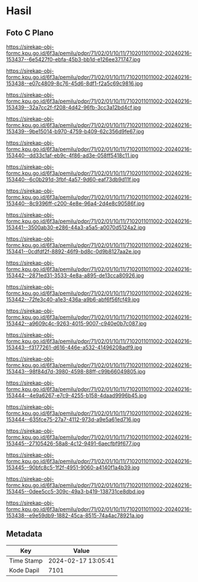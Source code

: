 # Hasil

## Foto C Plano

https://sirekap-obj-formc.kpu.go.id/6f3a/pemilu/pdpr/71/02/01/10/11/7102011011002-20240216-153437--6e5427f0-ebfa-45b3-bb1d-e126ee371747.jpg

https://sirekap-obj-formc.kpu.go.id/6f3a/pemilu/pdpr/71/02/01/10/11/7102011011002-20240216-153438--e07c4809-8c76-45d6-8df1-f2a5c69c9816.jpg

https://sirekap-obj-formc.kpu.go.id/6f3a/pemilu/pdpr/71/02/01/10/11/7102011011002-20240216-153439--32a7cc2f-f208-4d42-96fb-3cc3a12bd4cf.jpg

https://sirekap-obj-formc.kpu.go.id/6f3a/pemilu/pdpr/71/02/01/10/11/7102011011002-20240216-153439--9be15014-b970-4759-b409-62c356d9fe67.jpg

https://sirekap-obj-formc.kpu.go.id/6f3a/pemilu/pdpr/71/02/01/10/11/7102011011002-20240216-153440--dd33c1af-eb9c-4f86-ad3e-058ff5418c11.jpg

https://sirekap-obj-formc.kpu.go.id/6f3a/pemilu/pdpr/71/02/01/10/11/7102011011002-20240216-153440--6c0b291d-3fbf-4a57-9d60-eaf73db9d11f.jpg

https://sirekap-obj-formc.kpu.go.id/6f3a/pemilu/pdpr/71/02/01/10/11/7102011011002-20240216-153440--8c9396ff-c200-4e8e-96a4-2d4e8c90586f.jpg

https://sirekap-obj-formc.kpu.go.id/6f3a/pemilu/pdpr/71/02/01/10/11/7102011011002-20240216-153441--3500ab30-e286-44a3-a5a5-a0070d5124a2.jpg

https://sirekap-obj-formc.kpu.go.id/6f3a/pemilu/pdpr/71/02/01/10/11/7102011011002-20240216-153441--0cdfdf2f-8892-46f9-bd8c-0d9b8127aa2e.jpg

https://sirekap-obj-formc.kpu.go.id/6f3a/pemilu/pdpr/71/02/01/10/11/7102011011002-20240216-153442--2871ed31-3533-4e8a-a895-de13cca80926.jpg

https://sirekap-obj-formc.kpu.go.id/6f3a/pemilu/pdpr/71/02/01/10/11/7102011011002-20240216-153442--72fe3c40-a1e3-436a-a9b6-abf6f56fcf49.jpg

https://sirekap-obj-formc.kpu.go.id/6f3a/pemilu/pdpr/71/02/01/10/11/7102011011002-20240216-153442--a9609c4c-9263-4015-9007-c940e0b7c087.jpg

https://sirekap-obj-formc.kpu.go.id/6f3a/pemilu/pdpr/71/02/01/10/11/7102011011002-20240216-153443--f3177261-d616-446e-a532-41496208adf9.jpg

https://sirekap-obj-formc.kpu.go.id/6f3a/pemilu/pdpr/71/02/01/10/11/7102011011002-20240216-153443--98f84d7d-3980-4598-88ff-c99b66049805.jpg

https://sirekap-obj-formc.kpu.go.id/6f3a/pemilu/pdpr/71/02/01/10/11/7102011011002-20240216-153444--4e9a6267-e7c9-4255-b158-4daad9996b45.jpg

https://sirekap-obj-formc.kpu.go.id/6f3a/pemilu/pdpr/71/02/01/10/11/7102011011002-20240216-153444--635fce75-27a7-4112-973d-a9e5a61ed716.jpg

https://sirekap-obj-formc.kpu.go.id/6f3a/pemilu/pdpr/71/02/01/10/11/7102011011002-20240216-153445--27105426-58a8-4c12-9491-6aecfbf9f677.jpg

https://sirekap-obj-formc.kpu.go.id/6f3a/pemilu/pdpr/71/02/01/10/11/7102011011002-20240216-153445--90bfc8c5-1f2f-4951-9060-a4140f1a4b39.jpg

https://sirekap-obj-formc.kpu.go.id/6f3a/pemilu/pdpr/71/02/01/10/11/7102011011002-20240216-153445--0dee5cc5-309c-49a3-b419-138731ce8dbd.jpg

https://sirekap-obj-formc.kpu.go.id/6f3a/pemilu/pdpr/71/02/01/10/11/7102011011002-20240216-153438--e9e59db9-1882-45ca-8515-74a4ac78921a.jpg


## Metadata

| Key        | Value               |
| ---------- | ------------------- |
| Time Stamp | 2024-02-17 13:05:41 |
| Kode Dapil | 7101                |



